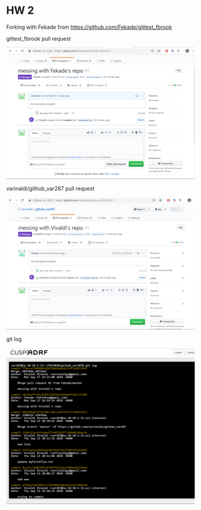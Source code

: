 # HW 2
Forking with Fekade from https://github.com/Fekade/gittest_fbrook

gittest_fbrook pull request </br>

![Alt text](HW2_imgs/forking.png)


varinaldi/github_var287 pull request </br>

![Alt text](HW2_imgs/forked.png)


git log </br>

![Alt text](HW2_imgs/log.png)